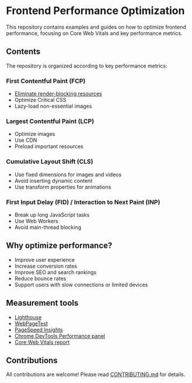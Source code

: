 # Frontend Performance Optimization

This repository contains examples and guides on how to optimize frontend performance, focusing on Core Web Vitals and key performance metrics.

## Contents

The repository is organized according to key performance metrics:

### First Contentful Paint (FCP)
- [Eliminate render-blocking resources](./first-contentful-paint/eliminate-render-blocking/)
- Optimize Critical CSS
- Lazy-load non-essential images

### Largest Contentful Paint (LCP)
- Optimize images
- Use CDN
- Preload important resources

### Cumulative Layout Shift (CLS)
- Use fixed dimensions for images and videos
- Avoid inserting dynamic content
- Use transform properties for animations

### First Input Delay (FID) / Interaction to Next Paint (INP)
- Break up long JavaScript tasks
- Use Web Workers
- Avoid main-thread blocking

## Why optimize performance?

- Improve user experience
- Increase conversion rates
- Improve SEO and search rankings
- Reduce bounce rates
- Support users with slow connections or limited devices

## Measurement tools

- [Lighthouse](https://developers.google.com/web/tools/lighthouse)
- [WebPageTest](https://webpagetest.org/)
- [PageSpeed Insights](https://pagespeed.web.dev/)
- [Chrome DevTools Performance panel](https://developers.google.com/web/tools/chrome-devtools/performance)
- [Core Web Vitals report](https://support.google.com/webmasters/answer/9205520)

## Contributions

All contributions are welcome! Please read [CONTRIBUTING.md](./CONTRIBUTING.md) for details. 
